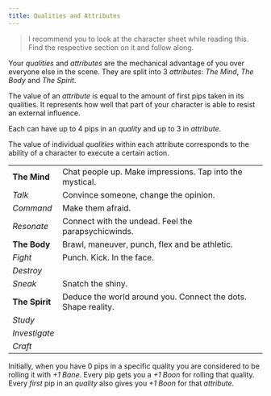 ```yaml
---
title: Qualities and Attributes
---
```


> I recommend you to look at the character sheet while reading this. Find the respective section on it and follow along.

Your _qualities_ and _attributes_ are the mechanical advantage of you over everyone else in the scene. They are split into 3 _attributes_: _The Mind_, _The Body_ and _The Spirit_.

The value of an _attribute_ is equal to the amount of first pips taken in its qualities. It represents how well that part of your character is able to resist an external influence.

Each can have up to 4 pips in an _quality_ and up to 3 in _attribute_.

The value of individual _qualities_ within each attribute corresponds to the ability of a character to execute a certain action.

|                |                                                               |
| -------------- | ------------------------------------------------------------- |
| **The Mind**   | Chat people up. Make impressions. Tap into the mystical.      |
| _Talk_         | Convince someone, change the opinion.                         |
| _Command_      | Make them afraid.                                             |
| _Resonate_     | Connect with the undead. Feel the parapsychicwinds.           |
| **The Body**   | Brawl, maneuver, punch, flex and be athletic.                 |
| _Fight_        | Punch. Kick. In the face.                                     |
| _Destroy_      |                                                               |
| _Sneak_        | Snatch the shiny.                                             |
| **The Spirit** | Deduce the world around you. Connect the dots. Shape reality. |
| _Study_        |                                                               |
| _Investigate_  |                                                               |
| _Craft_        |                                                               |

Initially, when you have 0 pips in a specific quality you are considered to be rolling it with _+1 Bane_. Every pip gets you a _+1 Boon_ for rolling that quality. Every _first_ pip in an _quality_ also gives you _+1 Boon_ for that _attribute_.
